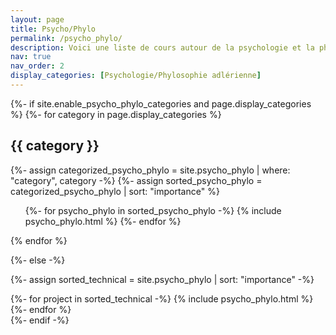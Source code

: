 ```yaml
---
layout: page
title: Psycho/Phylo
permalink: /psycho_phylo/
description: Voici une liste de cours autour de la psychologie et la phylosophie !
nav: true
nav_order: 2
display_categories: [Psychologie/Phylosophie adlérienne]
---
```


<!-- pages/psycho_phylo.md -->
<div class="technical">
{%- if site.enable_psycho_phylo_categories and page.display_categories %}
  <!-- Display categorized technical -->
  {%- for category in page.display_categories %}
  <h2 class="category">{{ category }}</h2>
  {%- assign categorized_psycho_phylo = site.psycho_phylo | where: "category", category -%}
  {%- assign sorted_psycho_phylo = categorized_psycho_phylo | sort: "importance" %}
  <!-- Generate cards for each project -->
  <div class="technical">
    <ul class="ul-technical">
      {%- for psycho_phylo in sorted_psycho_phylo -%}
        {% include psycho_phylo.html %}
      {%- endfor %}
    </ul>
  </div>
  {% endfor %}

{%- else -%}
<!-- Display psycho_phylo without categories -->
  {%- assign sorted_technical = site.psycho_phylo | sort: "importance" -%}
  <!-- Generate cards for each project -->
  <div class="grid">
    {%- for project in sorted_technical -%}
      {% include psycho_phylo.html %}
    {%- endfor %}
  </div>
{%- endif -%}
</div>
